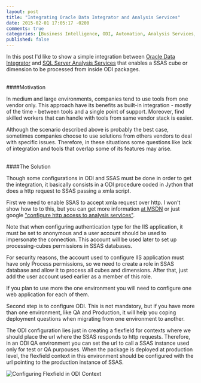 ```yaml
---
layout: post
title: "Integrating Oracle Data Integrator and Analysis Services"
date: 2015-02-01 17:05:17 -0200
comments: true
categories: [Business Intelligence, ODI, Automation, Analysis Services, SSAS]
published: false
---
```



In this post I'd like to show a simple integration between [Oracle Data Integrator](http://www.oracle.com/technetwork/middleware/data-integrator/overview/index.html) and [SQL Server Analysis Services](http://www.microsoft.com/en-us/server-cloud/solutions/business-intelligence/analysis.aspx) that enables a SSAS cube or dimension to be processed from inside ODI packages.

</br>
####Motivation

In medium and large environments, companies tend to use tools from one vendor only. This approach have its benefits as built-in integration - mostly of the time - between tools and a single point of support. Moreover, find skilled workers that can handle with tools from same vendor stack is easier. 

Although the scenario described above is probably the best case, sometimes companies choose to use solutions from others vendors to deal with specific issues. Therefore, in these situations some questions like lack of integration and tools that overlap some of its features may arise.

</br>
####The Solution

Though some configurations in ODI and SSAS must be done in order to get the integration, it basically consists in a ODI procedure coded in Jython that does a http request to SSAS passing a xmla script.

First we need to enable SSAS to accept xmla request over http. I won't show how to to this, but you can get more information [at MSDN](http://msdn.microsoft.com/en-us/library/gg492140.aspx) or just google ["configure http access to analysis services"](http://www.google.com.br/webhp?#q=configure+http+access+to+analysis+services). 

Note that when configuring authentication type for the IIS application, it must be set to anonymous and a user account should be used to impersonate the connection. This account will be used later to set up processing-cubes permissions in SSAS databases.

For security reasons, the account used to configure IIS application must have only Process permissions, so we need to create a role in SSAS database and allow it to process all cubes and dimensions. After that, just add the user account used earlier as a member of this role.

If you plan to use more the one environment you will need to configure one web application for each of them.

Second step is to configure ODI. This is not mandatory, but if you have more than one environment, like QA and Production, it will help you coping deployment questions when migrating from one environment to another.

The ODI configuration lies just in creating a flexfield for contexts where we should place the url where the SSAS responds to http requests. Therefore, in an ODI QA environment you can set the url to call a SSAS instance used only for test or QA purpouses. When the package is deployed at production level, the flexfield context in this environment should be configured with the url pointing to the production instance of SSAS.

![Configuring Flexfield in ODI Context]({{site.url}}/assets/images_posts/integrating-oracle-data-integrator-and-analysis-services/configuring-flexfield-in-odi-context.PNG)
